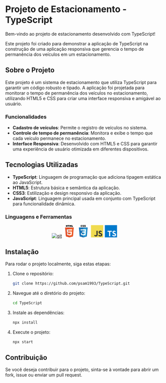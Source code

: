 # Projeto de Estacionamento - TypeScript

Bem-vindo ao projeto de estacionamento desenvolvido com TypeScript!

Este projeto foi criado para demonstrar a aplicação de TypeScript na construção de uma aplicação responsiva que gerencia o tempo de permanência dos veículos em um estacionamento.

## Sobre o Projeto

Este projeto é um sistema de estacionamento que utiliza TypeScript para garantir um código robusto e tipado. A aplicação foi projetada para monitorar o tempo de permanência dos veículos no estacionamento, utilizando HTML5 e CSS para criar uma interface responsiva e amigável ao usuário.

### Funcionalidades

- **Cadastro de veículos**: Permite o registro de veículos no sistema.
- **Controle de tempo de permanência**: Monitora e exibe o tempo que cada veículo permanece no estacionamento.
- **Interface Responsiva**: Desenvolvido com HTML5 e CSS para garantir uma experiência de usuário otimizada em diferentes dispositivos.

## Tecnologias Utilizadas

- **TypeScript**: Linguagem de programação que adiciona tipagem estática ao JavaScript.
- **HTML5**: Estrutura básica e semântica da aplicação.
- **CSS3**: Estilização e design responsivo da aplicação.
- **JavaScript**: Linguagem principal usada em conjunto com TypeScript para funcionalidade dinâmica.

### Linguagens e Ferramentas

<p align="center"> 
    <a href="https://git-scm.com/" target="_blank" rel="noreferrer"> <img src="https://www.vectorlogo.zone/logos/git-scm/git-scm-icon.svg" alt="git" width="40" height="40"/></a>
    <a href="https://www.w3.org/html/" target="_blank" rel="noreferrer"> <img src="https://raw.githubusercontent.com/devicons/devicon/master/icons/html5/html5-original-wordmark.svg" alt="html5" width="40" height="40"/></a>
    <a href="https://www.w3schools.com/css/" target="_blank" rel="noreferrer"> <img src="https://raw.githubusercontent.com/devicons/devicon/master/icons/css3/css3-original-wordmark.svg" alt="css3" width="40" height="40"/></a>
    <a href="https://developer.mozilla.org/en-US/docs/Web/JavaScript" target="_blank" rel="noreferrer"> <img src="https://raw.githubusercontent.com/devicons/devicon/master/icons/javascript/javascript-original.svg" alt="javascript" width="40" height="40"/></a>
    <a href="https://www.typescriptlang.org/" target="_blank" rel="noreferrer"> <img src="https://raw.githubusercontent.com/devicons/devicon/master/icons/typescript/typescript-original.svg" alt="typescript" width="40" height="40"/></a> 
</p>


## Instalação

Para rodar o projeto localmente, siga estas etapas:

1. Clone o repositório:
    ```bash
    git clone https://github.com/psam1993/TypeScript.git
    ```
2. Navegue até o diretório do projeto:
    ```bash
    cd TypeScript
    ```
3. Instale as dependências:
    ```bash
    npx install
    ```
4. Execute o projeto:
    ```bash
    npx start
    ```

## Contribuição

Se você deseja contribuir para o projeto, sinta-se à vontade para abrir um fork, issue ou enviar um pull request.


